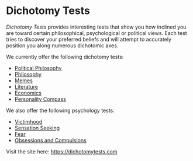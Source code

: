 # Dichotomy Tests
_Dichotomy Tests_ provides interesting tests that show you how inclined you are toward certain philosophical, psychological or political views. Each test tries to discover your preferred beliefs and will attempt to accurately position you along numerous dichotomic axes.

We currently offer the following dichotomy tests:

* [Political Philosophy](https://finnviking.github.io/DichotomyTests/site/test.html?id=5)
* [Philosophy](https://finnviking.github.io/DichotomyTests/site/test.html?id=0)
* [Memes](https://finnviking.github.io/DichotomyTests/site/test.html?id=4)
* [Literature](https://finnviking.github.io/DichotomyTests/site/test.html?id=3)
* [Economics](https://finnviking.github.io/DichotomyTests/site/test.html?id=1)
* [Personality Compass](https://finnviking.github.io/DichotomyTests/site/test.html?id=2)

We also offer the following psychology tests:

* [Victimhood](https://finnviking.github.io/DichotomyTests/site/test.html?id=6)
* [Sensation Seeking](https://finnviking.github.io/DichotomyTests/site/test.html?id=7)
* [Fear](https://finnviking.github.io/DichotomyTests/site/test.html?id=8)
* [Obsessions and Compulsions](https://finnviking.github.io/DichotomyTests/site/test.html?id=9)


Visit the site here: <https://dichotomytests.com>
